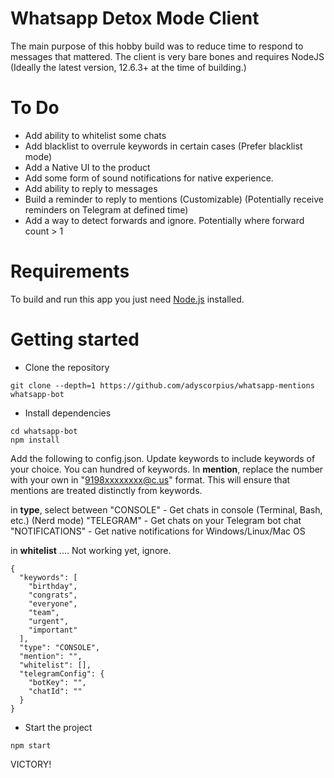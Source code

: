 # Whatsapp Detox Mode Client

The main purpose of this hobby build was to reduce time to respond to messages that mattered. The client is very bare bones and requires NodeJS (Ideally the latest version, 12.6.3+ at the time of building.)

# To Do
- Add ability to whitelist some chats
- Add blacklist to overrule keywords in certain cases (Prefer blacklist mode)
- Add a Native UI to the product
- Add some form of sound notifications for native experience.
- Add ability to reply to messages
- Build a reminder to reply to mentions (Customizable) (Potentially receive reminders on Telegram at defined time)
- Add a way to detect forwards and ignore. Potentially where forward count > 1

# Requirements

To build and run this app you just need [Node.js](https://nodejs.org/en/) installed.

# Getting started

- Clone the repository

```
git clone --depth=1 https://github.com/adyscorpius/whatsapp-mentions whatsapp-bot
```

- Install dependencies

```
cd whatsapp-bot
npm install
```

Add the following to config.json. Update keywords to include keywords of your choice. You can hundred of keywords. 
In **mention**, replace the number with your own in "9198xxxxxxxx@c.us" format. This will ensure that mentions are treated distinctly from keywords.

in **type**, select between 
  "CONSOLE" - Get chats in console (Terminal, Bash, etc.) (Nerd mode)
  "TELEGRAM" - Get chats on your Telegram bot chat 
  "NOTIFICATIONS" - Get native notifications for Windows/Linux/Mac OS

in **whitelist** .... Not working yet, ignore. 

```
{
  "keywords": [
    "birthday",
    "congrats",
    "everyone",
    "team",
    "urgent",
    "important"
  ],
  "type": "CONSOLE",
  "mention": "",
  "whitelist": [],
  "telegramConfig": {
    "botKey": "",
    "chatId": ""
  }
}

```

- Start the project

```
npm start
```

VICTORY! 
